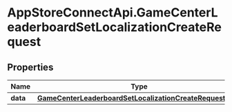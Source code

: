 # AppStoreConnectApi.GameCenterLeaderboardSetLocalizationCreateRequest

## Properties

Name | Type | Description | Notes
------------ | ------------- | ------------- | -------------
**data** | [**GameCenterLeaderboardSetLocalizationCreateRequestData**](GameCenterLeaderboardSetLocalizationCreateRequestData.md) |  | 


